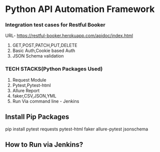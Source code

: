 # Python API Automation Framework

### Integration test cases for Restful Booker
URL- https://restful-booker.herokuapp.com/apidoc/index.html
1. GET,POST,PATCH,PUT,DELETE
2. Basic Auth,Cookie based Auth
3. JSON Schema validation

### TECH STACKS(Python Packages Used)
1. Request Module
2. Pytest,Pytest-html
3. Allure Report
4. faker,CSV,JSON,YML
5. Run Via command line - Jenkins

## Install Pip Packages
pip install pytest requests pytest-html faker allure-pytest jsonschema

## How to Run via Jenkins?
